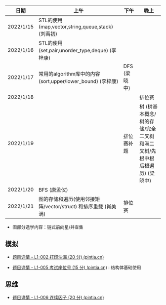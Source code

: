 | 日期      | 上午                                                         | 下午         | 晚上                                                         |
| --------- | ------------------------------------------------------------ | ------------ | ------------------------------------------------------------ |
| 2022/1/15 | STL的使用(map,vector,string,queue,stack) (刘禹初)            |              |                                                              |
| 2022/1/16 | STL的使用 (set,pair,unorder_type,deque) (李梓康)             |              |                                                              |
| 2022/1/17 | 常用的algorithm库中的内容(sort,upper/lower_bound) (李梓康)   | DFS (梁晓中) |                                                              |
| 2022/1/18 |                                                              |              | 排位赛                                                       |
| 2022/1/19 |                                                              | 排位赛补题   | 树   (树基本概念/树的存储/完全二叉树和满二叉树/先根中根后根遍历) (梁晓中) |
| 2022/1/20 | BFS (唐孟仪)                                                 |              |                                                              |
| 2022/1/21 | 图的存储和遍历(使用邻接矩阵/vector/struct) 和排序重载 (肖美满) | 排位赛       |                                                              |

- 图部分选学内容：链式前向星/并查集

## 模拟

- [题目详情 - L1-002 打印沙漏 (20 分) (pintia.cn)](https://pintia.cn/problem-sets/994805046380707840/problems/994805145370476544)

- [题目详情 - L1-005 考试座位号 (15 分) (pintia.cn)](https://pintia.cn/problem-sets/994805046380707840/problems/994805140211482624) : 结构体基础使用

## 思维

- [题目详情 - L1-006 连续因子 (20 分) (pintia.cn)](https://pintia.cn/problem-sets/994805046380707840/problems/994805138600869888)